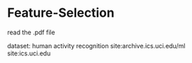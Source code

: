 # Feature-Selection
read the .pdf file 

dataset: human activity recognition site:archive.ics.uci.edu/ml site:ics.uci.edu
